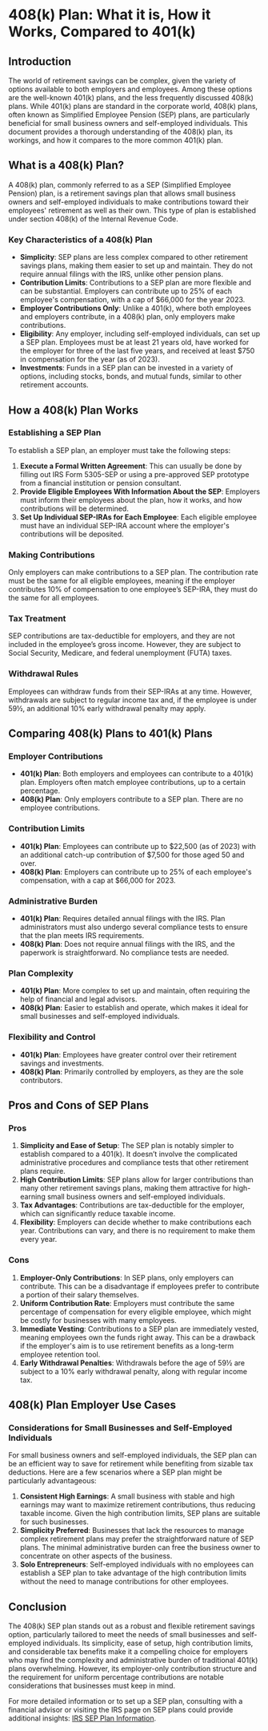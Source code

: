 # 408(k) Plan: What it is, How it Works, Compared to 401(k)

## Introduction

The world of retirement savings can be complex, given the variety of options available to both employers and employees. Among these options are the well-known 401(k) plans, and the less frequently discussed 408(k) plans. While 401(k) plans are standard in the corporate world, 408(k) plans, often known as Simplified Employee Pension (SEP) plans, are particularly beneficial for small business owners and self-employed individuals. This document provides a thorough understanding of the 408(k) plan, its workings, and how it compares to the more common 401(k) plan.

## What is a 408(k) Plan?

A 408(k) plan, commonly referred to as a SEP (Simplified Employee Pension) plan, is a retirement savings plan that allows small business owners and self-employed individuals to make contributions toward their employees' retirement as well as their own. This type of plan is established under section 408(k) of the Internal Revenue Code.

### Key Characteristics of a 408(k) Plan

- **Simplicity**: SEP plans are less complex compared to other retirement savings plans, making them easier to set up and maintain. They do not require annual filings with the IRS, unlike other pension plans.
- **Contribution Limits**: Contributions to a SEP plan are more flexible and can be substantial. Employers can contribute up to 25% of each employee's compensation, with a cap of $66,000 for the year 2023.
- **Employer Contributions Only**: Unlike a 401(k), where both employees and employers contribute, in a 408(k) plan, only employers make contributions.
- **Eligibility**: Any employer, including self-employed individuals, can set up a SEP plan. Employees must be at least 21 years old, have worked for the employer for three of the last five years, and received at least $750 in compensation for the year (as of 2023).
- **Investments**: Funds in a SEP plan can be invested in a variety of options, including stocks, bonds, and mutual funds, similar to other retirement accounts.

## How a 408(k) Plan Works

### Establishing a SEP Plan

To establish a SEP plan, an employer must take the following steps:

1. **Execute a Formal Written Agreement**: This can usually be done by filling out IRS Form 5305-SEP or using a pre-approved SEP prototype from a financial institution or pension consultant.
2. **Provide Eligible Employees With Information About the SEP**: Employers must inform their employees about the plan, how it works, and how contributions will be determined.
3. **Set Up Individual SEP-IRAs for Each Employee**: Each eligible employee must have an individual SEP-IRA account where the employer's contributions will be deposited.

### Making Contributions

Only employers can make contributions to a SEP plan. The contribution rate must be the same for all eligible employees, meaning if the employer contributes 10% of compensation to one employee’s SEP-IRA, they must do the same for all employees.

### Tax Treatment

SEP contributions are tax-deductible for employers, and they are not included in the employee’s gross income. However, they are subject to Social Security, Medicare, and federal unemployment (FUTA) taxes.

### Withdrawal Rules

Employees can withdraw funds from their SEP-IRAs at any time. However, withdrawals are subject to regular income tax and, if the employee is under 59½, an additional 10% early withdrawal penalty may apply.

## Comparing 408(k) Plans to 401(k) Plans

### Employer Contributions

- **401(k) Plan**: Both employers and employees can contribute to a 401(k) plan. Employers often match employee contributions, up to a certain percentage.
- **408(k) Plan**: Only employers contribute to a SEP plan. There are no employee contributions.

### Contribution Limits

- **401(k) Plan**: Employees can contribute up to $22,500 (as of 2023) with an additional catch-up contribution of $7,500 for those aged 50 and over.
- **408(k) Plan**: Employers can contribute up to 25% of each employee's compensation, with a cap at $66,000 for 2023.

### Administrative Burden

- **401(k) Plan**: Requires detailed annual filings with the IRS. Plan administrators must also undergo several compliance tests to ensure that the plan meets IRS requirements.
- **408(k) Plan**: Does not require annual filings with the IRS, and the paperwork is straightforward. No compliance tests are needed.

### Plan Complexity

- **401(k) Plan**: More complex to set up and maintain, often requiring the help of financial and legal advisors.
- **408(k) Plan**: Easier to establish and operate, which makes it ideal for small businesses and self-employed individuals.

### Flexibility and Control

- **401(k) Plan**: Employees have greater control over their retirement savings and investments.
- **408(k) Plan**: Primarily controlled by employers, as they are the sole contributors.

## Pros and Cons of SEP Plans

### Pros

1. **Simplicity and Ease of Setup**: The SEP plan is notably simpler to establish compared to a 401(k). It doesn’t involve the complicated administrative procedures and compliance tests that other retirement plans require.
2. **High Contribution Limits**: SEP plans allow for larger contributions than many other retirement savings plans, making them attractive for high-earning small business owners and self-employed individuals.
3. **Tax Advantages**: Contributions are tax-deductible for the employer, which can significantly reduce taxable income.
4. **Flexibility**: Employers can decide whether to make contributions each year. Contributions can vary, and there is no requirement to make them every year.

### Cons

1. **Employer-Only Contributions**: In SEP plans, only employers can contribute. This can be a disadvantage if employees prefer to contribute a portion of their salary themselves.
2. **Uniform Contribution Rate**: Employers must contribute the same percentage of compensation for every eligible employee, which might be costly for businesses with many employees.
3. **Immediate Vesting**: Contributions to a SEP plan are immediately vested, meaning employees own the funds right away. This can be a drawback if the employer's aim is to use retirement benefits as a long-term employee retention tool.
4. **Early Withdrawal Penalties**: Withdrawals before the age of 59½ are subject to a 10% early withdrawal penalty, along with regular income tax.
 
## 408(k) Plan Employer Use Cases

### Considerations for Small Businesses and Self-Employed Individuals

For small business owners and self-employed individuals, the SEP plan can be an efficient way to save for retirement while benefiting from sizable tax deductions. Here are a few scenarios where a SEP plan might be particularly advantageous:

1. **Consistent High Earnings**: A small business with stable and high earnings may want to maximize retirement contributions, thus reducing taxable income. Given the high contribution limits, SEP plans are suitable for such businesses.
2. **Simplicity Preferred**: Businesses that lack the resources to manage complex retirement plans may prefer the straightforward nature of SEP plans. The minimal administrative burden can free the business owner to concentrate on other aspects of the business.
3. **Solo Entrepreneurs**: Self-employed individuals with no employees can establish a SEP plan to take advantage of the high contribution limits without the need to manage contributions for other employees.

## Conclusion

The 408(k) SEP plan stands out as a robust and flexible retirement savings option, particularly tailored to meet the needs of small businesses and self-employed individuals. Its simplicity, ease of setup, high contribution limits, and considerable tax benefits make it a compelling choice for employers who may find the complexity and administrative burden of traditional 401(k) plans overwhelming. However, its employer-only contribution structure and the requirement for uniform percentage contributions are notable considerations that businesses must keep in mind.

For more detailed information or to set up a SEP plan, consulting with a financial advisor or visiting the IRS page on SEP plans could provide additional insights: [IRS SEP Plan Information](https://www.irs.gov/retirement-plans/retirement-topics-sep).